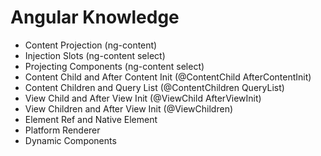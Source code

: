 # Angular Knowledge

- Content Projection (ng-content)
- Injection Slots (ng-content select)
- Projecting Components (ng-content select)
- Content Child and After Content Init (@ContentChild AfterContentInit)
- Content Children and Query List (@ContentChildren QueryList)
- View Child and After View Init (@ViewChild AfterViewInit)
- View Children and After View Init (@ViewChildren)
- Element Ref and Native Element
- Platform Renderer
- Dynamic Components
